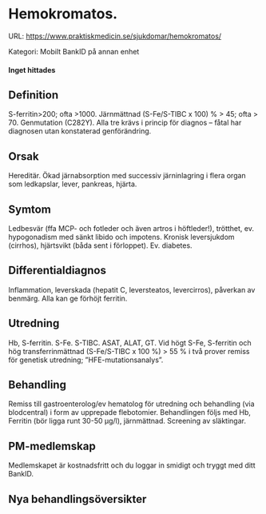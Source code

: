 # Hemokromatos.

URL: https://www.praktiskmedicin.se/sjukdomar/hemokromatos/



Kategori: Mobilt BankID på annan enhet

#### Inget hittades

## Definition

S-ferritin>200; ofta >1000. Järnmättnad (S-Fe/S-TIBC x 100) % > 45; ofta > 70. Genmutation (C282Y). Alla tre krävs i princip för diagnos – fåtal har diagnosen utan konstaterad genförändring.

## Orsak

Hereditär. Ökad järnabsorption med successiv järninlagring i flera organ som ledkapslar, lever, pankreas, hjärta.

## Symtom

Ledbesvär (ffa MCP- och fotleder och även artros i höftleder!), trötthet, ev. hypogonadism med sänkt libido och impotens. Kronisk leversjukdom (cirrhos), hjärtsvikt (båda sent i förloppet). Ev. diabetes.

## Differentialdiagnos

Inflammation, leverskada (hepatit C, leversteatos, levercirros), påverkan av benmärg. Alla kan ge förhöjt ferritin.

## Utredning

Hb, S-ferritin. S-Fe. S-TIBC. ASAT, ALAT, GT. Vid högt S-Fe, S-ferritin och hög transferrinmättnad (S-Fe/S-TIBC x 100 %) > 55 % i två prover remiss för genetisk utredning; ”HFE-mutationsanalys”.

## Behandling

Remiss till gastroenterolog/ev hematolog för utredning och behandling (via blodcentral) i form av upprepade flebotomier. Behandlingen följs med Hb, Ferritin (bör ligga runt 30-50 µg/l), järnmättnad. Screening av släktingar.

## PM-medlemskap

Medlemskapet är kostnadsfritt och du loggar in smidigt och tryggt med ditt BankID.

## Nya behandlingsöversikter

